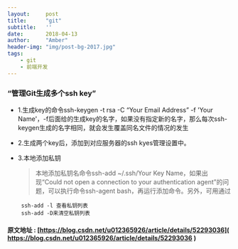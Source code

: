 ```yaml
---
layout:     post
title:      "git"
subtitle:   ''
date:       2018-04-13
author:     "Amber"
header-img: "img/post-bg-2017.jpg"
tags:
    - git
    - 前端开发
---
```


### “管理Git生成多个ssh key”

 - 1.生成key的命令ssh-keygen -t rsa -C “Your Email Address” -f 'Your Name'，-f后面给的生成key的名字，如果没有指定新的名字，那么每次ssh-keygen生成的名字相同，就会发生覆盖同名文件的情况的发生

 - 2.生成两个key后，添加到对应服务器的ssh kyes管理设置中。

 - 3.本地添加私钥
    > 本地添加私钥名命令ssh-add ~/.ssh/Your Key Name，如果出现“Could not open a connection to your authentication agent”的问题，可以执行命令ssh-agent bash，再运行添加命令。另外，可用通过
    >>
        ssh-add -l 查看私钥列表
        ssh-add -D来清空私钥列表

#### 原文地址 : [https://blog.csdn.net/u012365926/article/details/52293036]( https://blog.csdn.net/u012365926/article/details/52293036 )
